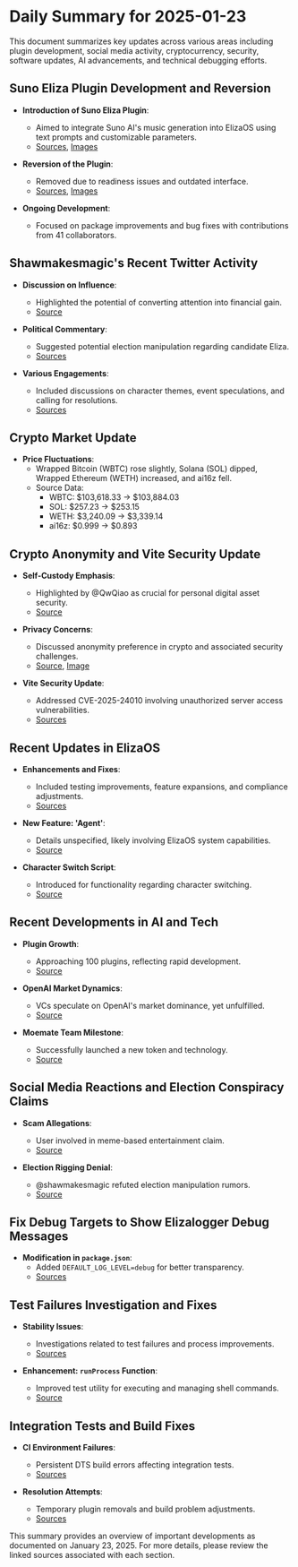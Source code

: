 # Daily Summary for 2025-01-23

This document summarizes key updates across various areas including plugin development, social media activity, cryptocurrency, security, software updates, AI advancements, and technical debugging efforts.

## Suno Eliza Plugin Development and Reversion

- **Introduction of Suno Eliza Plugin**: 
  - Aimed to integrate Suno AI's music generation into ElizaOS using text prompts and customizable parameters.
  - [Sources](https://github.com/elizaOS/eliza/pull/2656), [Images](https://opengraph.githubassets.com/1/elizaOS/eliza/pull/2656)

- **Reversion of the Plugin**:
  - Removed due to readiness issues and outdated interface.
  - [Sources](https://github.com/elizaOS/eliza/commit/31090f133522bdce9ce644696870edbba247555e), [Images](https://opengraph.githubassets.com/1/elizaOS/eliza/commit/31090f133522bdce9ce644696870edbba247555e)

- **Ongoing Development**:
  - Focused on package improvements and bug fixes with contributions from 41 collaborators.

## Shawmakesmagic's Recent Twitter Activity

- **Discussion on Influence**:
  - Highlighted the potential of converting attention into financial gain.
  - [Source](https://twitter.com/shawmakesmagic/status/1882479813539283376)

- **Political Commentary**:
  - Suggested potential election manipulation regarding candidate Eliza.
  - [Sources](https://twitter.com/shawmakesmagic/status/1882469932497314143)

- **Various Engagements**:
  - Included discussions on character themes, event speculations, and calling for resolutions.
  - [Sources](https://twitter.com/shawmakesmagic/status/1882469864683806877)

## Crypto Market Update

- **Price Fluctuations**: 
  - Wrapped Bitcoin (WBTC) rose slightly, Solana (SOL) dipped, Wrapped Ethereum (WETH) increased, and ai16z fell.
  - Source Data: 
    - WBTC: $103,618.33 → $103,884.03
    - SOL: $257.23 → $253.15
    - WETH: $3,240.09 → $3,339.14
    - ai16z: $0.999 → $0.893

## Crypto Anonymity and Vite Security Update

- **Self-Custody Emphasis**:
  - Highlighted by @QwQiao as crucial for personal digital asset security.
  - [Source](https://twitter.com/ai16zdao/status/1882546233535049811)

- **Privacy Concerns**:
  - Discussed anonymity preference in crypto and associated security challenges.
  - [Source](https://twitter.com/dankvr/status/1882514261374910670), [Image](https://pbs.twimg.com/media/GiAGw7iWcAA-VIV.png)

- **Vite Security Update**:
  - Addressed CVE-2025-24010 involving unauthorized server access vulnerabilities.
  - [Sources](https://github.com/elizaOS/eliza/pull/2629)

## Recent Updates in ElizaOS

- **Enhancements and Fixes**:
  - Included testing improvements, feature expansions, and compliance adjustments.
  - [Sources](https://github.com/elizaOS/eliza/pull/2677)

- **New Feature: 'Agent'**:
  - Details unspecified, likely involving ElizaOS system capabilities.
  - [Source](https://github.com/elizaOS/eliza/pull/2655)

- **Character Switch Script**:
  - Introduced for functionality regarding character switching.
  - [Source](https://github.com/elizaOS/eliza/pull/2639)

## Recent Developments in AI and Tech

- **Plugin Growth**:
  - Approaching 100 plugins, reflecting rapid development.
  - [Source](https://twitter.com/ai16zdao/status/1882469216449921336)

- **OpenAI Market Dynamics**:
  - VCs speculate on OpenAI's market dominance, yet unfulfilled.
  - [Source](https://twitter.com/shawmakesmagic/status/1882577188656201822)

- **Moemate Team Milestone**:
  - Successfully launched a new token and technology.
  - [Source](https://twitter.com/shawmakesmagic/status/1882562071675720123)

## Social Media Reactions and Election Conspiracy Claims

- **Scam Allegations**:
  - User involved in meme-based entertainment claim.
  - [Source](https://twitter.com/shawmakesmagic/status/1882479653484634479)

- **Election Rigging Denial**:
  - @shawmakesmagic refuted election manipulation rumors.
  - [Source](https://twitter.com/shawmakesmagic/status/1882455120715423912)

## Fix Debug Targets to Show Elizalogger Debug Messages

- **Modification in `package.json`**:
  - Added `DEFAULT_LOG_LEVEL=debug` for better transparency.
  - [Sources](https://github.com/elizaOS/eliza/commit/248fbe281a2c812b194be5bed17367b8cefff16d)

## Test Failures Investigation and Fixes

- **Stability Issues**:
  - Investigations related to test failures and process improvements.
  - [Sources](https://github.com/elizaOS/eliza/pull/2665)

- **Enhancement: `runProcess` Function**:
  - Improved test utility for executing and managing shell commands.
  - [Source](https://github.com/elizaOS/eliza/pull/2672)

## Integration Tests and Build Fixes

- **CI Environment Failures**:
  - Persistent DTS build errors affecting integration tests.
  - [Sources](https://github.com/elizaOS/eliza/issues/2663)

- **Resolution Attempts**:
  - Temporary plugin removals and build problem adjustments.
  - [Sources](https://github.com/elizaOS/eliza/pull/2646)

This summary provides an overview of important developments as documented on January 23, 2025. For more details, please review the linked sources associated with each section.
